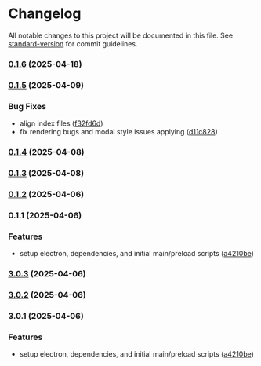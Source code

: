# Changelog

All notable changes to this project will be documented in this file. See [standard-version](https://github.com/conventional-changelog/standard-version) for commit guidelines.

### [0.1.6](https://github.com/manicinc/logomaker/compare/v0.1.5...v0.1.6) (2025-04-18)

### [0.1.5](https://github.com/manicinc/logomaker/compare/v0.1.4...v0.1.5) (2025-04-09)


### Bug Fixes

* align index files ([f32fd6d](https://github.com/manicinc/logomaker/commit/f32fd6d18cc23088b160932cfd1efdde624a2d90))
* fix rendering bugs and modal style issues applying ([d11c828](https://github.com/manicinc/logomaker/commit/d11c8288a785c05fb83b67419a4fd33f7dd1c39c))

### [0.1.4](https://github.com/manicinc/logomaker/compare/v0.1.3...v0.1.4) (2025-04-08)

### [0.1.3](https://github.com/manicinc/logomaker/compare/v0.1.2...v0.1.3) (2025-04-08)

### [0.1.2](https://github.com/manicinc/logomaker/compare/v0.1.1...v0.1.2) (2025-04-06)

### 0.1.1 (2025-04-06)


### Features

* setup electron, dependencies, and initial main/preload scripts ([a4210be](https://github.com/manicinc/logomaker/commit/a4210beccd349841c3537c4f1b0a2278a40fcdad))

### [3.0.3](https://github.com/manicinc/logomaker/compare/v3.0.2...v3.0.3) (2025-04-06)

### [3.0.2](https://github.com/manicinc/logomaker/compare/v3.0.1...v3.0.2) (2025-04-06)

### 3.0.1 (2025-04-06)


### Features

* setup electron, dependencies, and initial main/preload scripts ([a4210be](https://github.com/manicinc/logomaker/commit/a4210beccd349841c3537c4f1b0a2278a40fcdad))
